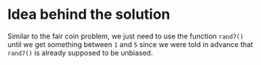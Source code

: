 # Idea behind the solution

Similar to the fair coin problem, we just need to use the function `rand7()` until we get something between `1` and `5` since we were told in advance that `rand7()` is already supposed to be unbiased.

